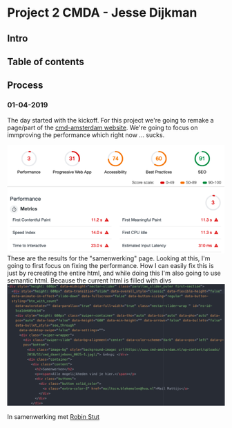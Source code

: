 # Project 2 CMDA - Jesse Dijkman

## Intro

## Table of contents

## Process
### 01-04-2019
The day started with the kickoff. For this project we're going to remake a page/part of the [cmd-amsterdam website](https://www.cmd-amsterdam.nl/). We're going to focus on immproving the performance which right now ... sucks.

![audit results](https://raw.githubusercontent.com/jesseDijkman1/project-2-1819/master/readme-images/performance-score-1-cmd-amsterdam.png)<br>
These are the results for the "samenwerking" page. Looking at this, I'm going to first focus on fixing the performance. How I can easily fix this is just by recreating the entire html, and while doing this I'm also going to use semantic html. Because the current html is filled with divs
![code previes](https://raw.githubusercontent.com/jesseDijkman1/project-2-1819/master/readme-images/wp-html-preview.png)

In samenwerking met [Robin Stut](https://github.com/RobinStut)
